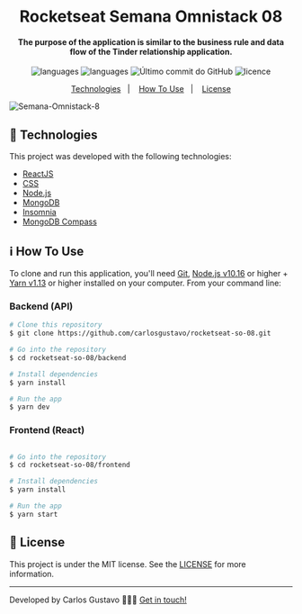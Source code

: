 
<h1 align="center">
     Rocketseat Semana Omnistack 08
</h1>

<h4 align="center">
The purpose of the application is similar to the business rule and data flow of the Tinder relationship application.
</h4>
<p align="center">
  <img alt="languages" src="https://img.shields.io/github/languages/top/carlosgustavo/rocketseat-so-08">
  <img alt="languages" src="https://img.shields.io/github/languages/count/carlosgustavo/rocketseat-so-08">
  <img alt="Último commit do GitHub" src="https://img.shields.io/github/last-commit/carlosgustavo/rocketseat-so-08">
  <img alt="licence" src="https://img.shields.io/github/license/carlosgustavo/rocketseat-so-08">
</p>
<p align="center">
  <a href="#rocket-technologies"">Technologies</a>&nbsp;&nbsp;&nbsp;|&nbsp;&nbsp;&nbsp;
  <a href="#information_source-how-to-use">How To Use</a>&nbsp;&nbsp;&nbsp;|&nbsp;&nbsp;&nbsp;
  <a href="#memo-license">License</a>
</p>
                         
![Semana-Omnistack-8](https://user-images.githubusercontent.com/53797220/95860252-2c721080-0d36-11eb-8338-fab67a67f1cf.gif)


## :rocket: Technologies

This project was developed with the following technologies:

-  [ReactJS](https://reactjs.org/)
-  [CSS](https://www.w3schools.com/css/)
-  [Node.js](https://nodejs.org/en/)
-  [MongoDB](https://www.mongodb.com/cloud/atlas)
-  [Insomnia](https://insomnia.rest/)
-  [MongoDB Compass](https://www.mongodb.com/products/compass)

## :information_source: How To Use

To clone and run this application, you'll need [Git](https://git-scm.com), [Node.js v10.16](https://nodejs.org/en/) or higher + [Yarn v1.13](https://yarnpkg.com/) or higher installed on your computer. From your command line:

<h3> Backend (API) </h3>

```bash
# Clone this repository
$ git clone https://github.com/carlosgustavo/rocketseat-so-08.git

# Go into the repository
$ cd rocketseat-so-08/backend

# Install dependencies
$ yarn install

# Run the app
$ yarn dev
```

<h3> Frontend (React) </h3>

```bash

# Go into the repository
$ cd rocketseat-so-08/frontend

# Install dependencies
$ yarn install

# Run the app
$ yarn start
```

## :memo: License
This project is under the MIT license. See the [LICENSE](https://github.com/carlosgustavo/rocketseat-so-08/blob/master/LICENSE) for more information.

---

Developed by Carlos Gustavo 👨🏻‍💻️ [Get in touch!](https://www.linkedin.com/in/carlos-gustavo-a71757190/)
